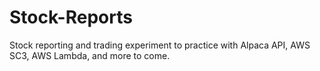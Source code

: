 # Stock-Reports
Stock reporting and trading experiment to practice with Alpaca API, AWS SC3, AWS Lambda, and more to come.
